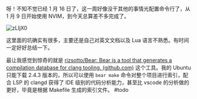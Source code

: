 呀！不知不觉已经 1 月 16 日了，这一周好像没干其他的事情光配置命令行了，从 1 月 9 日开始使用 NVIM，到今天总算差不多完成了。

![zLIjX0](https://picture-suyifan.oss-cn-shenzhen.aliyuncs.com/uPic/zLIjX0.png)

这里面的坑确实有很多，主要还是自己对英文文档以及 Lua 语言不熟悉。有时间一定好好总结一下。

最让我感觉到惊奇的就是 [rizsotto/Bear: Bear is a tool that generates a compilation database for clang tooling. (github.com)](https://github.com/rizsotto/Bear) 这个工具。我的 Ubuntu 只能下载 2.4.3 版本的，所以可以使用 `bear make` 命令对整个项目进行索引，配合 LSP 的 clangd 获得了 IDE 级别的代码分析能力，甚至比 vscode 的分析做的更好，毕竟是根据 Makefile 生成的索引文件。 #todo